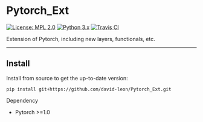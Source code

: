 # Pytorch_Ext
[![License: MPL 2.0](https://img.shields.io/badge/license-MPL%202.0,%20NPL-brightgreen.svg)](https://github.com/david-leon/Pytorch_Ext/blob/master/LICENSE)
[![Python 3.x](https://img.shields.io/badge/python-3.x-brightgreen.svg)](https://www.python.org/downloads/release)
[![Travis CI](https://travis-ci.org/david-leon/Pytorch_Ext.svg?branch=master)](https://travis-ci.org/david-leon/Pytorch_Ext)

Extension of Pytorch, including new layers, functionals, etc.

----

## Install
Install from source to get the up-to-date version:
```
pip install git+https://github.com/david-leon/Pytorch_Ext.git
```

Dependency
* Pytorch >=1.0

